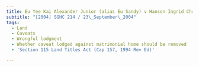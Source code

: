 ```yaml
---
title: Eu Yee Kai Alexander Junior (alias Eu Sandy) v Hanson Ingrid Christina
subtitle: "[2004] SGHC 214 / 23\_September\_2004"
tags:
  - Land
  - Caveats
  - Wrongful lodgment
  - Whether caveat lodged against matrimonial home should be removed
  - 'Section 115 Land Titles Act (Cap 157, 1994 Rev Ed)'

---
```


